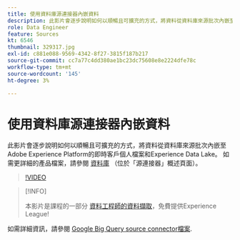 ```yaml
---
title: 使用資料庫源連接器內嵌資料
description: 此影片會逐步說明如何以順暢且可擴充的方式，將資料從資料庫來源批次內嵌至Adobe Experience Platform的即時客戶個人檔案和Experience Data Lake。
role: Data Engineer
feature: Sources
kt: 6546
thumbnail: 329317.jpg
exl-id: c881e088-9569-4342-8f27-3815f187b217
source-git-commit: cc7a77c4dd380ae1bc23dc75608e8e2224dfe78c
workflow-type: tm+mt
source-wordcount: '145'
ht-degree: 3%

---
```


# 使用資料庫源連接器內嵌資料

此影片會逐步說明如何以順暢且可擴充的方式，將資料從資料庫來源批次內嵌至Adobe Experience Platform的即時客戶個人檔案和Experience Data Lake。 如需更詳細的產品檔案，請參閱 [資料庫](https://experienceleague.adobe.com/docs/experience-platform/sources/home.html?lang=en#database) （位於「源連接器」概述頁面）。

>[!VIDEO](https://video.tv.adobe.com/v/329317?quality=12&learn=on)

>[!INFO]
>
> 本影片是課程的一部分 [資料工程師的資料擷取](https://experienceleague.adobe.com/?lang=zh-Hant?recommended=ExperiencePlatform-D-1-2020.1.dataingestion)，免費提供Experience League!

如需詳細資訊，請參閱 [Google Big Query source connector檔案](https://experienceleague.adobe.com/docs/experience-platform/sources/ui-tutorials/create/databases/bigquery.html).
